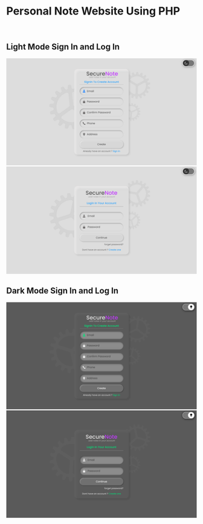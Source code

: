 # Personal Note Website Using PHP
<br/>
<h2>Light Mode Sign In and Log In</h2>
<img src="./images/Screenshot (785).png"/>
<img src="./images/Screenshot (783).png"/>

<br/>
<h2>Dark Mode Sign In and Log In</h2>
<img src="./images/Screenshot (786).png"/>
<img src="./images/Screenshot (784).png"/>

